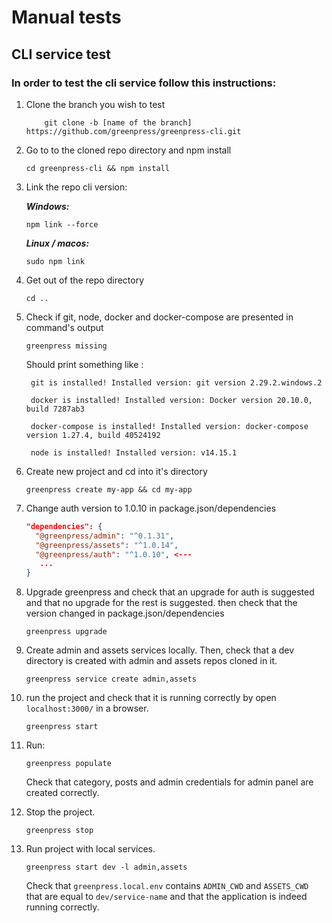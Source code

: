 # Manual tests

## CLI service test

### In order to test the cli service follow this instructions:

1. Clone the branch you wish to test

   ```shell
       git clone -b [name of the branch] https://github.com/greenpress/greenpress-cli.git
   ```

2. Go to to the cloned repo directory and npm install

   ```shell
   cd greenpress-cli && npm install
   ```

3. Link the repo cli version:

   **_Windows:_**

   ```shell
   npm link --force
   ```

   **_Linux / macos:_**

   ```shell
   sudo npm link
   ```

4. Get out of the repo directory

   ```shell
   cd ..
   ```

5. Check if git, node, docker and docker-compose are presented in command's output

   ```shell
   greenpress missing
   ```

   Should print something like :

   ```text
    git is installed! Installed version: git version 2.29.2.windows.2

    docker is installed! Installed version: Docker version 20.10.0, build 7287ab3

    docker-compose is installed! Installed version: docker-compose version 1.27.4, build 40524192

    node is installed! Installed version: v14.15.1
   ```

6. Create new project and cd into it's directory

   ```shell
   greenpress create my-app && cd my-app
   ```

7. Change auth version to 1.0.10 in package.json/dependencies

   ```json
   "dependencies": {
     "@greenpress/admin": "^0.1.31",
     "@greenpress/assets": "^1.0.14",
     "@greenpress/auth": "^1.0.10", <---
      ...
   }
   ```

8. Upgrade greenpress and check that an upgrade for auth is suggested and that no upgrade for the rest is suggested. then check that the version changed in package.json/dependencies

   ```shell
   greenpress upgrade
   ```

9. Create admin and assets services locally. Then, check that a dev directory is created with admin and assets repos cloned in it.

   ```shell
   greenpress service create admin,assets
   ```

10. run the project and check that it is running correctly by open `localhost:3000/` in a browser.

    ```shell
    greenpress start
    ```

11. Run:

    ```shell
    greenpress populate
    ```

    Check that category, posts and admin credentials for admin panel are created correctly.

12. Stop the project.

    ```shell
    greenpress stop
    ```

13. Run project with local services.

    ```shell
    greenpress start dev -l admin,assets
    ```

    Check that `greenpress.local.env` contains `ADMIN_CWD` and `ASSETS_CWD` that are equal to `dev/service-name` and that the application is indeed running correctly.

